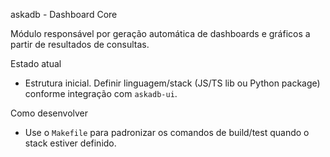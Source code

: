 askadb - Dashboard Core

Módulo responsável por geração automática de dashboards e gráficos a partir de resultados de consultas.

Estado atual
- Estrutura inicial. Definir linguagem/stack (JS/TS lib ou Python package) conforme integração com `askadb-ui`.

Como desenvolver
- Use o `Makefile` para padronizar os comandos de build/test quando o stack estiver definido.